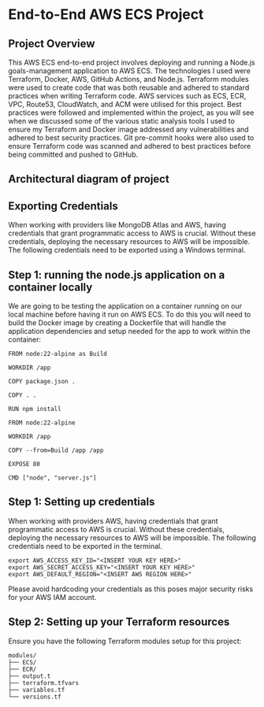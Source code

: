 <h1>End-to-End AWS ECS Project</h1>

<h2> Project Overview </h2>

This AWS ECS end-to-end project involves deploying and running a Node.js goals-management application to AWS ECS. The technologies I used were Terraform, Docker, AWS, GitHub Actions, and Node.js. Terraform modules were used to create code that was both reusable and adhered to standard practices when writing Terraform code. AWS services such as ECS, ECR, VPC, Route53, CloudWatch, and ACM were utilised for this project. Best practices were followed and implemented within the project, as you will see when we discussed some of the various static analysis tools I used to ensure my Terraform and Docker image addressed any vulnerabilities and adhered to best security practices. Git pre-commit hooks were also used to ensure Terraform code was scanned and adhered to best practices before being committed and pushed to GitHub.

<h2> Architectural diagram of project </h2>

<h2> Exporting Credentials </h2>
When working with providers like MongoDB Atlas and AWS, having credentials that grant programmatic access to AWS is crucial. Without these credentials, deploying the necessary resources to AWS will be impossible. The following credentials need to be exported using a Windows terminal.


<h2> Step 1: running the node.js application on a container locally </h2>
We are going to be testing the application on a container running on our local machine before having it run on AWS ECS. To do this you will need to build the Docker image by creating a Dockerfile that will handle the application dependencies and setup needed for the app to work within the container:

```hcl
FROM node:22-alpine as Build

WORKDIR /app

COPY package.json .

COPY . .

RUN npm install

FROM node:22-alpine

WORKDIR /app

COPY --from=Build /app /app

EXPOSE 80

CMD ["node", "server.js"]
```
<h2> Step 1: Setting up credentials </h2>
When working with providers AWS, having credentials that grant programmatic access to AWS is crucial. Without these credentials, deploying the necessary resources to AWS will be impossible. The following credentials need to be exported in the terminal.


```hcl
export AWS_ACCESS_KEY_ID="<INSERT YOUR KEY HERE>"
export AWS_SECRET_ACCESS_KEY="<INSERT YOUR KEY HERE>"
export AWS_DEFAULT_REGION="<INSERT AWS REGION HERE>"
```

Please avoid hardcoding your credentials as this poses major security risks for your AWS IAM account.










<h2> Step 2: Setting up your Terraform resources </h2>
Ensure you have the following Terraform modules setup for this project:






```hcl
modules/
├── ECS/
├── ECR/
├── output.t
├── terraform.tfvars
├── variables.tf
└── versions.tf
```

